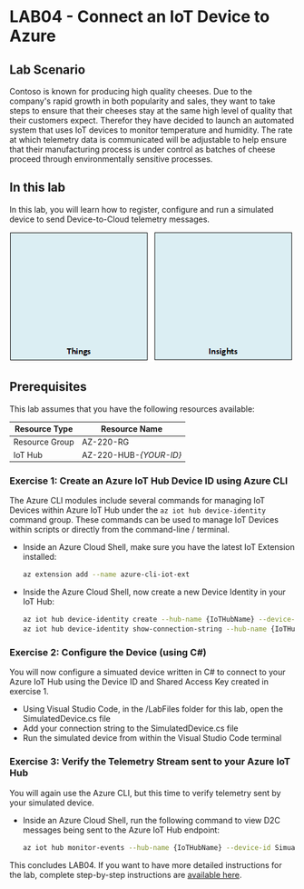 # LAB04 - Connect an IoT Device to Azure
## Lab Scenario
Contoso is known for producing high quality cheeses. Due to the company's rapid growth in both popularity and sales, they want to take steps to ensure that their cheeses stay at the same high level of quality that their customers expect. Therefor they have decided to launch an automated system that uses IoT devices to monitor temperature and humidity. The rate at which telemetry data is communicated will be adjustable to help ensure that their manufacturing process is under control as batches of cheese proceed through environmentally sensitive processes.

## In this lab
In this lab, you will learn how to register, configure and run a simulated device to send Device-to-Cloud telemetry messages.

![ScreenShot](../Images/04-Architecture.png)

## Prerequisites
This lab assumes that you have the following resources available:

Resource Type | Resource Name
--------------|--------------
Resource Group | AZ-220-RG
IoT Hub | AZ-220-HUB-*{YOUR-ID}*

### **Exercise 1: Create an Azure IoT Hub Device ID using Azure CLI**
The Azure CLI modules include several commands for managing IoT Devices within Azure IoT Hub under the `az iot hub device-identity` command group. These commands can be used to manage IoT Devices within scripts or directly from the command-line / terminal.
- Inside an Azure Cloud Shell, make sure you have the latest IoT Extension installed:
  ```sh
  az extension add --name azure-cli-iot-ext
  ```
- Inside the Azure Cloud Shell, now create a new Device Identity in your IoT Hub:
  ```sh
  az iot hub device-identity create --hub-name {IoTHubName} --device-id SimulatedDevice1
  az iot hub device-identity show-connection-string --hub-name {IoTHubName} --device-id SimulatedDevice1 --output table
  ``` 
### **Exercise 2: Configure the Device (using C#)**
You will now configure a simuated device written in C# to connect to your Azure IoT Hub using the Device ID and Shared Access Key created in exercise 1.
- Using Visual Studio Code, in the /LabFiles folder for this lab, open the SimulatedDevice.cs file
- Add your connection string to the SimulatedDevice.cs file
- Run the simulated device from within the Visual Studio Code terminal
### **Exercise 3: Verify the Telemetry Stream sent to your Azure IoT Hub**
You will again use the Azure CLI, but this time to verify telemetry sent by your simulated device.
- Inside an Azure Cloud Shell, run the following command to view D2C messages being sent to the Azure IoT Hub endpoint:
  ```sh
  az iot hub monitor-events --hub-name {IoTHubName} --device-id SimuatedDevice1
  ```
This concludes LAB04. If you want to have more detailed instructions for the lab, complete step-by-step instructions are [available here](https://github.com/MicrosoftLearning/AZ-220-Microsoft-Azure-IoT-Developer/blob/master/Instructions/Labs/LAB_AK_04-connect-iot-device-to-azure.md).